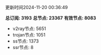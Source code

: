 更新时间2024-11-20 00:36:49

**总订阅: 3193**
**总节点: 23367**
**有效节点: 8083**
- v2ray节点: 5651
- trojan节点: 1051
- ss节点: 1373
- ssr节点: 8
